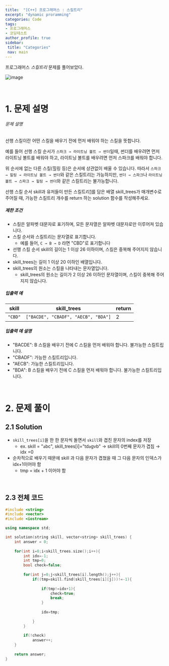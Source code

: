 ```yaml
---
title:  "[C++] 프로그래머스 : 스킬트리"
excerpt: "dynamic proramming"
categories: Code
tags: 
- 프로그래머스
- 코딩테스트
author_profile: true
sidebar:
 title: "Categories"
 nav: main
---
```

프로그래머스 *스킬트리*  문제를 풀어보았다.

![image](https://user-images.githubusercontent.com/37764581/110339821-ef534580-806b-11eb-93cc-723fde4fabde.png)

<br>

# 1. 문제 설명

###### 문제 설명

선행 스킬이란 어떤 스킬을 배우기 전에 먼저 배워야 하는 스킬을 뜻합니다.

예를 들어 선행 스킬 순서가 `스파크 → 라이트닝 볼트 → 썬더`일때, 썬더를 배우려면 먼저 라이트닝 볼트를 배워야 하고, 라이트닝 볼트를 배우려면 먼저 스파크를 배워야 합니다.

위 순서에 없는 다른 스킬(힐링 등)은 순서에 상관없이 배울 수 있습니다. 따라서 `스파크 → 힐링 → 라이트닝 볼트 → 썬더`와 같은 스킬트리는 가능하지만, `썬더 → 스파크`나 `라이트닝 볼트 → 스파크 → 힐링 → 썬더`와 같은 스킬트리는 불가능합니다.

선행 스킬 순서 skill과 유저들이 만든 스킬트리[1](https://programmers.co.kr/learn/courses/30/lessons/49993#fn1)를 담은 배열 skill_trees가 매개변수로 주어질 때, 가능한 스킬트리 개수를 return 하는 solution 함수를 작성해주세요.

##### 제한 조건

- 스킬은 알파벳 대문자로 표기하며, 모든 문자열은 알파벳 대문자로만 이루어져 있습니다.
- 스킬 순서와 스킬트리는 문자열로 표기합니다.
  - 예를 들어, `C → B → D` 라면 "CBD"로 표기합니다
- 선행 스킬 순서 skill의 길이는 1 이상 26 이하이며, 스킬은 중복해 주어지지 않습니다.
- skill_trees는 길이 1 이상 20 이하인 배열입니다.
- skill_trees의 원소는 스킬을 나타내는 문자열입니다.
  - skill_trees의 원소는 길이가 2 이상 26 이하인 문자열이며, 스킬이 중복해 주어지지 않습니다.

##### 입출력 예


| skill   | skill_trees                         | return |
| --------- | ------------------------------------- | -------- |
| `"CBD"` | `["BACDE", "CBADF", "AECB", "BDA"]` | 2      |

##### 입출력 예 설명

- "BACDE": B 스킬을 배우기 전에 C 스킬을 먼저 배워야 합니다. 불가능한 스킬트립니다.
- "CBADF": 가능한 스킬트리입니다.
- "AECB": 가능한 스킬트리입니다.
- "BDA": B 스킬을 배우기 전에 C 스킬을 먼저 배워야 합니다. 불가능한 스킬트리입니다.

<br>

# 2. 문제 풀이

## 2.1 Solution

+ `skill_trees[i]`을 한 한 문자씩 돌면서 `skill`와 겹친 문자의 index를 저장
  + ex. skill = "`a`bc", skill_trees[i]="td`a`gvb" → skill의 0번째 문자가 겹침 → idx =0
+ 순차적으로 배우기 때문에 skill 과 다음 문자가 겹쳤을 때 그 다음 문자의 인덱스가 idx+1이어야 함
  + tmp = idx + 1 이어야 함

<br>

## 2.3 전체 코드

```cpp
#include <string>
#include <vector>
#include <iostream>

using namespace std;

int solution(string skill, vector<string> skill_trees) {
    int answer = 0;
  
    for(int i=0;i<skill_trees.size();i++){
        int idx=-1;
        int tmp=0;
        bool check=false;
    
        for(int j=0;j<skill_trees[i].length();j++){
            if((tmp=skill.find(skill_trees[i][j]))!=-1){
            
                if(tmp!=idx+1){ 
                    check=true;
                    break;
                }
            
                idx=tmp;
            
            } 
        }
    
        if(!check)
            answer++;
    }
  
    return answer;
}
```

<br>
